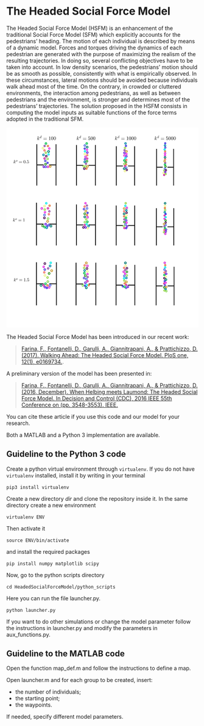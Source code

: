 # The Headed Social Force Model

The Headed Social Force Model (HSFM) is an enhancement of the traditional Social Force Model (SFM) which explicitly accounts for the pedestrians’ heading. The motion of each individual is described by means of a dynamic model. Forces and torques driving the dynamics of each pedestrian are generated with the purpose of maximizing the realism of the resulting trajectories. In doing so, several conflicting objectives have to be taken into account. In low density scenarios, the pedestrians’ motion should be as smooth as possible, consistently with what is empirically observed. In these circumstances, lateral motions should be avoided because individuals walk ahead most of the time. On the contrary, in crowded or cluttered environments, the interaction among pedestrians, as well as between pedestrians and the environment, is stronger and determines most of the pedestrians’ trajectories. The solution proposed in the HSFM consists in computing the model inputs as suitable functions of the force terms adopted in the traditional SFM.

![Image](analysis.jpg)

The Headed Social Force Model has been introduced in our recent work:

>[Farina, F., Fontanelli, D., Garulli, A., Giannitrapani, A., & Prattichizzo, D. (2017). Walking Ahead: The Headed Social Force Model. PloS one, 12(1), e0169734.](http://dx.doi.org/10.1371/journal.pone.0169734). 

A preliminary version of the model has been presented in:
>[Farina, F., Fontanelli, D., Garulli, A., Giannitrapani, A., & Prattichizzo, D. (2016, December). When Helbing meets Laumond: The Headed Social Force Model. In Decision and Control (CDC), 2016 IEEE 55th Conference on (pp. 3548-3553). IEEE.](10.1109/CDC.2016.7798802)

You can cite these article if you use this code and our model for your research.

Both a MATLAB and a Python 3 implementation are available.

## Guideline to the Python 3 code
Create a python virtual environment through `virtualenv`. If you do not have `virtualenv` installed, install it by writing in your terminal

    pip3 install virtualenv

Create a new directory *dir* and clone the repository inside it.
In the same directory create a new environment

    virtualenv ENV
    
Then activate it

    source ENV/bin/activate
    
and install the required packages

    pip install numpy matplotlib scipy
    
Now, go to the python scripts directory

    cd HeadedSocialForceModel/python_scripts
    
Here you can run the file launcher.py.

    python launcher.py

If you want to do other simulations or change the model parameter follow the instructions in launcher.py and modify the parameters in aux_functions.py.

## Guideline to the MATLAB code
Open the function map_def.m and follow the instructions to define a map.

Open launcher.m and for each group to be created, insert:
- the number of individuals; 
- the starting point;
- the waypoints.

If needed, specify different model parameters.
